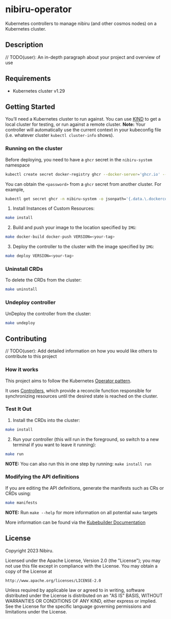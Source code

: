 # nibiru-operator
Kubernetes controllers to manage nibiru (and other cosmos nodes) on a Kubernetes cluster.

## Description
// TODO(user): An in-depth paragraph about your project and overview of use

## Requirements
* Kubernetes cluster v1.29

## Getting Started
You’ll need a Kubernetes cluster to run against. You can use [KIND](https://sigs.k8s.io/kind) to get a local cluster for testing, or run against a remote cluster.
**Note:** Your controller will automatically use the current context in your kubeconfig file (i.e. whatever cluster `kubectl cluster-info` shows).

### Running on the cluster

Before deploying, you need to have a `ghcr` secret in the `nibiru-system` namespace

```sh
kubectl create secret docker-registry ghcr --docker-server='ghcr.io' --docker-email='devops@nibiru.org' --docker-username='nibibot' --docker-password='<password>' --namespace='nibiru-system'
```

You can obtain the `<password>` from a `ghcr` secret from another cluster. For example,

```sh
kubectl get secret ghcr -n nibiru-system -o jsonpath='{.data.\.dockerconfigjson}' | base64 --decode
```

1. Install Instances of Custom Resources:

```sh
make install
```

2. Build and push your image to the location specified by `IMG`:

```sh
make docker-build docker-push VERSION=<your-tag>
```

3. Deploy the controller to the cluster with the image specified by `IMG`:

```sh
make deploy VERSION=<your-tag>
```

### Uninstall CRDs
To delete the CRDs from the cluster:

```sh
make uninstall
```

### Undeploy controller
UnDeploy the controller from the cluster:

```sh
make undeploy
```

## Contributing
// TODO(user): Add detailed information on how you would like others to contribute to this project

### How it works
This project aims to follow the Kubernetes [Operator pattern](https://kubernetes.io/docs/concepts/extend-kubernetes/operator/).

It uses [Controllers](https://kubernetes.io/docs/concepts/architecture/controller/),
which provide a reconcile function responsible for synchronizing resources until the desired state is reached on the cluster.

### Test It Out
1. Install the CRDs into the cluster:

```sh
make install
```

2. Run your controller (this will run in the foreground, so switch to a new terminal if you want to leave it running):

```sh
make run
```

**NOTE:** You can also run this in one step by running: `make install run`

### Modifying the API definitions
If you are editing the API definitions, generate the manifests such as CRs or CRDs using:

```sh
make manifests
```

**NOTE:** Run `make --help` for more information on all potential `make` targets

More information can be found via the [Kubebuilder Documentation](https://book.kubebuilder.io/introduction.html)

## License

Copyright 2023 Nibiru.

Licensed under the Apache License, Version 2.0 (the "License");
you may not use this file except in compliance with the License.
You may obtain a copy of the License at

    http://www.apache.org/licenses/LICENSE-2.0

Unless required by applicable law or agreed to in writing, software
distributed under the License is distributed on an "AS IS" BASIS,
WITHOUT WARRANTIES OR CONDITIONS OF ANY KIND, either express or implied.
See the License for the specific language governing permissions and
limitations under the License.

